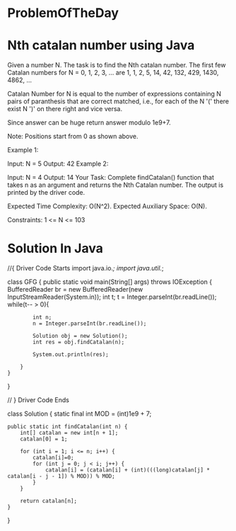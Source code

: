 # ProblemOfTheDay
<h1>Nth catalan number using Java </h1>
Given a number N. The task is to find the Nth catalan number.
The first few Catalan numbers for N = 0, 1, 2, 3, … are 1, 1, 2, 5, 14, 42, 132, 429, 1430, 4862, …

Catalan Number for N is equal to the number of expressions containing N pairs of paranthesis that are correct matched, i.e., for each of the N '(' there exist N ')' on there right and vice versa.

Since answer can be huge return answer modulo 1e9+7.

Note: Positions start from 0 as shown above.

Example 1:

Input:
N = 5
Output: 42
Example 2:

Input:
N = 4
Output: 14
Your Task:
Complete findCatalan() function that takes n as an argument and returns the Nth Catalan number. The output is printed by the driver code.

Expected Time Complexity: O(N^2).
Expected Auxiliary Space: O(N).

Constraints:
1 <= N <= 103

<h1>Solution In Java</h1>

//{ Driver Code Starts
import java.io.*;
import java.util.*;

class GFG {
    public static void main(String[] args) throws IOException {
        BufferedReader br = new BufferedReader(new InputStreamReader(System.in));
        int t;
        t = Integer.parseInt(br.readLine());
        while(t-- > 0){
            
            int n;
            n = Integer.parseInt(br.readLine());
            
            Solution obj = new Solution();
            int res = obj.findCatalan(n);
            
            System.out.println(res);
            
        }
    }
}

// } Driver Code Ends

class Solution {
    static final int MOD = (int)1e9 + 7;

    public static int findCatalan(int n) {
        int[] catalan = new int[n + 1];
        catalan[0] = 1;
        
        for (int i = 1; i <= n; i++) {
            catalan[i]=0;
            for (int j = 0; j < i; j++) {
                catalan[i] = (catalan[i] + (int)(((long)catalan[j] * catalan[i - j - 1]) % MOD)) % MOD;
            }
        }
        
        return catalan[n];
    }
}
